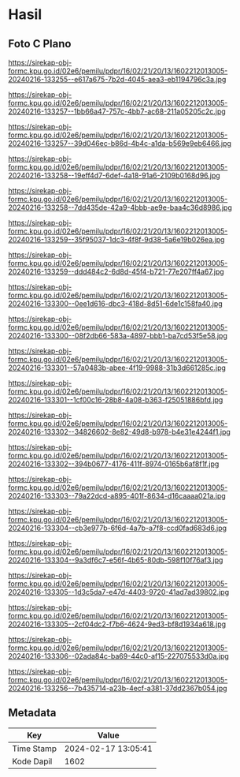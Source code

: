 # Hasil

## Foto C Plano

https://sirekap-obj-formc.kpu.go.id/02e6/pemilu/pdpr/16/02/21/20/13/1602212013005-20240216-133255--e617a675-7b2d-4045-aea3-eb1194796c3a.jpg

https://sirekap-obj-formc.kpu.go.id/02e6/pemilu/pdpr/16/02/21/20/13/1602212013005-20240216-133257--1bb66a47-757c-4bb7-ac68-211a05205c2c.jpg

https://sirekap-obj-formc.kpu.go.id/02e6/pemilu/pdpr/16/02/21/20/13/1602212013005-20240216-133257--39d046ec-b86d-4b4c-a1da-b569e9eb6466.jpg

https://sirekap-obj-formc.kpu.go.id/02e6/pemilu/pdpr/16/02/21/20/13/1602212013005-20240216-133258--19eff4d7-6def-4a18-91a6-2109b0168d96.jpg

https://sirekap-obj-formc.kpu.go.id/02e6/pemilu/pdpr/16/02/21/20/13/1602212013005-20240216-133258--7dd435de-42a9-4bbb-ae9e-baa4c36d8986.jpg

https://sirekap-obj-formc.kpu.go.id/02e6/pemilu/pdpr/16/02/21/20/13/1602212013005-20240216-133259--35f95037-1dc3-4f8f-9d38-5a6e19b026ea.jpg

https://sirekap-obj-formc.kpu.go.id/02e6/pemilu/pdpr/16/02/21/20/13/1602212013005-20240216-133259--ddd484c2-6d8d-45f4-b721-77e207ff4a67.jpg

https://sirekap-obj-formc.kpu.go.id/02e6/pemilu/pdpr/16/02/21/20/13/1602212013005-20240216-133300--0ee1d616-dbc3-418d-8d51-6de1c158fa40.jpg

https://sirekap-obj-formc.kpu.go.id/02e6/pemilu/pdpr/16/02/21/20/13/1602212013005-20240216-133300--08f2db66-583a-4897-bbb1-ba7cd53f5e58.jpg

https://sirekap-obj-formc.kpu.go.id/02e6/pemilu/pdpr/16/02/21/20/13/1602212013005-20240216-133301--57a0483b-abee-4f19-9988-31b3d661285c.jpg

https://sirekap-obj-formc.kpu.go.id/02e6/pemilu/pdpr/16/02/21/20/13/1602212013005-20240216-133301--1cf00c16-28b8-4a08-b363-f25051886bfd.jpg

https://sirekap-obj-formc.kpu.go.id/02e6/pemilu/pdpr/16/02/21/20/13/1602212013005-20240216-133302--34826602-8e82-49d8-b978-b4e31e4244f1.jpg

https://sirekap-obj-formc.kpu.go.id/02e6/pemilu/pdpr/16/02/21/20/13/1602212013005-20240216-133302--394b0677-4176-411f-8974-0165b6af8f1f.jpg

https://sirekap-obj-formc.kpu.go.id/02e6/pemilu/pdpr/16/02/21/20/13/1602212013005-20240216-133303--79a22dcd-a895-401f-8634-d16caaaa021a.jpg

https://sirekap-obj-formc.kpu.go.id/02e6/pemilu/pdpr/16/02/21/20/13/1602212013005-20240216-133304--cb3e977b-6f6d-4a7b-a7f8-ccd0fad683d6.jpg

https://sirekap-obj-formc.kpu.go.id/02e6/pemilu/pdpr/16/02/21/20/13/1602212013005-20240216-133304--9a3df6c7-e56f-4b65-80db-598f10f76af3.jpg

https://sirekap-obj-formc.kpu.go.id/02e6/pemilu/pdpr/16/02/21/20/13/1602212013005-20240216-133305--1d3c5da7-e47d-4403-9720-41ad7ad39802.jpg

https://sirekap-obj-formc.kpu.go.id/02e6/pemilu/pdpr/16/02/21/20/13/1602212013005-20240216-133305--2cf04dc2-f7b6-4624-9ed3-bf8d1934a618.jpg

https://sirekap-obj-formc.kpu.go.id/02e6/pemilu/pdpr/16/02/21/20/13/1602212013005-20240216-133306--02ada84c-ba69-44c0-af15-227075533d0a.jpg

https://sirekap-obj-formc.kpu.go.id/02e6/pemilu/pdpr/16/02/21/20/13/1602212013005-20240216-133256--7b435714-a23b-4ecf-a381-37dd2367b054.jpg


## Metadata

| Key        | Value               |
| ---------- | ------------------- |
| Time Stamp | 2024-02-17 13:05:41 |
| Kode Dapil | 1602                |



